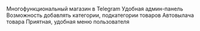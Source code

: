 Многофункциональный магазин в Telegram
Удобная админ-панель
Возможность добавлять категории, подкатегории товаров
Автовылача товара 
Приятная, удобная меню пользователя
